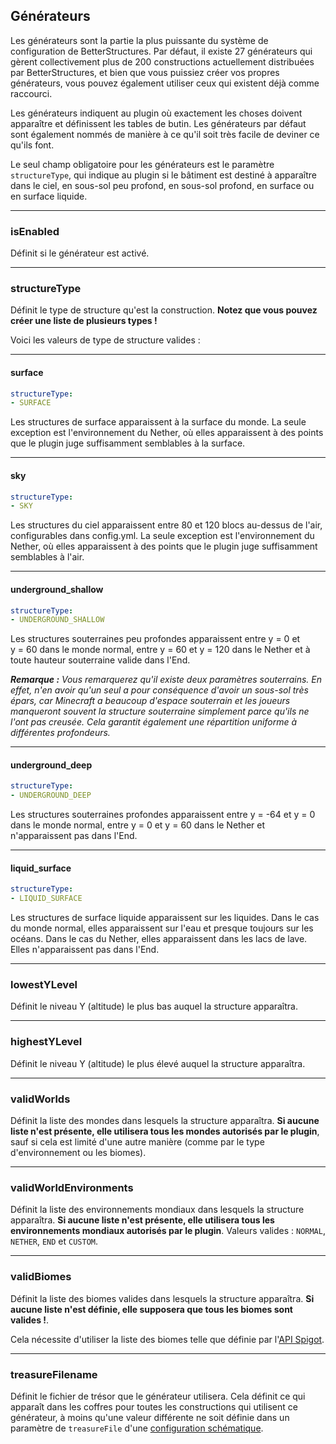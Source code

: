 ## Générateurs

Les générateurs sont la partie la plus puissante du système de configuration de BetterStructures. Par défaut, il existe 27 générateurs qui gèrent collectivement plus de 200 constructions actuellement distribuées par BetterStructures, et bien que vous puissiez créer vos propres générateurs, vous pouvez également utiliser ceux qui existent déjà comme raccourci.

Les générateurs indiquent au plugin où exactement les choses doivent apparaître et définissent les tables de butin. Les générateurs par défaut sont également nommés de manière à ce qu'il soit très facile de deviner ce qu'ils font.

Le seul champ obligatoire pour les générateurs est le paramètre `structureType`, qui indique au plugin si le bâtiment est destiné à apparaître dans le ciel, en sous-sol peu profond, en sous-sol profond, en surface ou en surface liquide.

***

### isEnabled

Définit si le générateur est activé.

***

### structureType

Définit le type de structure qu'est la construction. **Notez que vous pouvez créer une liste de plusieurs types !**

Voici les valeurs de type de structure valides :

***

#### surface

```yml
structureType:
- SURFACE
```

Les structures de surface apparaissent à la surface du monde. La seule exception est l'environnement du Nether, où elles apparaissent à des points que le plugin juge suffisamment semblables à la surface.

***

#### sky

```yml
structureType:
- SKY
```

Les structures du ciel apparaissent entre 80 et 120 blocs au-dessus de l'air, configurables dans config.yml. La seule exception est l'environnement du Nether, où elles apparaissent à des points que le plugin juge suffisamment semblables à l'air.

***

#### underground_shallow

```yml
structureType:
- UNDERGROUND_SHALLOW
```

Les structures souterraines peu profondes apparaissent entre y = 0 et y = 60 dans le monde normal, entre y = 60 et y = 120 dans le Nether et à toute hauteur souterraine valide dans l'End.

_**Remarque :** Vous remarquerez qu'il existe deux paramètres souterrains. En effet, n'en avoir qu'un seul a pour conséquence d'avoir un sous-sol très épars, car Minecraft a beaucoup d'espace souterrain et les joueurs manqueront souvent la structure souterraine simplement parce qu'ils ne l'ont pas creusée. Cela garantit également une répartition uniforme à différentes profondeurs._

***

#### underground_deep

```yml
structureType:
- UNDERGROUND_DEEP
```

Les structures souterraines profondes apparaissent entre y = -64 et y = 0 dans le monde normal, entre y = 0 et y = 60 dans le Nether et n'apparaissent pas dans l'End.

***

#### liquid_surface

```yml
structureType:
- LIQUID_SURFACE
```

Les structures de surface liquide apparaissent sur les liquides. Dans le cas du monde normal, elles apparaissent sur l'eau et presque toujours sur les océans. Dans le cas du Nether, elles apparaissent dans les lacs de lave. Elles n'apparaissent pas dans l'End.

***

### lowestYLevel

Définit le niveau Y (altitude) le plus bas auquel la structure apparaîtra.

***

### highestYLevel

Définit le niveau Y (altitude) le plus élevé auquel la structure apparaîtra.

***

### validWorlds

Définit la liste des mondes dans lesquels la structure apparaîtra. **Si aucune liste n'est présente, elle utilisera tous les mondes autorisés par le plugin**, sauf si cela est limité d'une autre manière (comme par le type d'environnement ou les biomes).

***

### validWorldEnvironments

Définit la liste des environnements mondiaux dans lesquels la structure apparaîtra. **Si aucune liste n'est présente, elle utilisera tous les environnements mondiaux autorisés par le plugin**. Valeurs valides : `NORMAL`, `NETHER`, `END` et `CUSTOM`.

***

### validBiomes

Définit la liste des biomes valides dans lesquels la structure apparaîtra. **Si aucune liste n'est définie, elle supposera que tous les biomes sont valides !**.

Cela nécessite d'utiliser la liste des biomes telle que définie par l'[API Spigot](https://hub.spigotmc.org/javadocs/spigot/org/bukkit/block/Biome.html).

***

### treasureFilename

Définit le fichier de trésor que le générateur utilisera. Cela définit ce qui apparaît dans les coffres pour toutes les constructions qui utilisent ce générateur, à moins qu'une valeur différente ne soit définie dans un paramètre de `treasureFile` d'une [configuration schématique]($language$/betterstructures/creating_structures.md&section=treasurefile).
